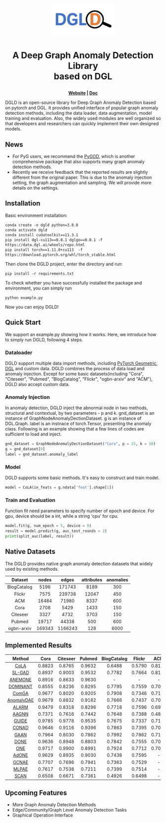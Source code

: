 <p align="center">
    <a href="https://zhoushengisnoob.github.io/projects/DGLD_Fronted/index.html"> <img src="DGLD_logo.jpg" width="200"/></a>
<p>

<h1 align="center">
    <p>A Deep Graph Anomaly Detection Library <br> based on DGL</p>
</h1>

<p align="center">
    <b> <a href="https://zhoushengisnoob.github.io/projects/DGLD_Fronted/index.html">Website</a> | <a href="https://zhoushengisnoob.github.io/DGLD/doc/docstring_html/html/dgld.html">Doc</a> </b>
</p>

DGLD is an open-source library for Deep Graph Anomaly Detection based on pytorch and DGL. It provides unified interface of popular graph anomaly detection methods, including the data loader, data augmentation, model training and evaluation. Also, the widely used modules are well organized so that developers and researchers can quickly implement their own designed models. 


## News
* For PyG users, we recommend the [PyGOD](https://github.com/pygod-team/pygod/), which is another comprehensive package that also supports many graph anomaly detection methods.
* Recently we receive feedback that the reported results are slightly different from the original paper. This is due to the anomaly injection setting, the graph augmentation and sampling. We will provide more details on the settings. 

## Installation
Basic environment installation:
```shell
conda create -n dgld python=3.8.0
conda activate dgld
conda install cudatoolkit==11.3.1
pip install dgl-cu113==0.8.1 dglgo==0.0.1 -f https://data.dgl.ai/wheels/repo.html
pip install torch==1.11.0+cu113  -f https://download.pytorch.org/whl/torch_stable.html
```
Then clone the DGLD project, enter the directory and run:
```shell
pip install -r requirements.txt
```
To check whether you have successfully installed the package and environment, you can simply run
```shell
python example.py
```
Now you can enjoy DGLD!

## Quick Start

We support an example.py showing how it works. Here, we introduce how to simply run DGLD, following 4 steps.

### Dataloader

DGLD support multiple data import methods, including [PyTorch Geometric](https://pytorch-geometric.readthedocs.io/en/latest/), [DGL](https://www.dgl.ai/) and custom data. DGLD combines the process of data load and anomaly injection. Except for some basic datasets(including "Cora", "Citeseer", "Pubmed", "BlogCatalog", "Flickr", "ogbn-arxiv" and "ACM"), DGLD also accept custom data.

### Anomaly Injection

In anomaly detection, DGLD inject the abnormal node in two methods, structural and contextual, by two parameters - p and k. gnd_dataset is an instance of GraphNodeAnomalyDectionDataset. g is an instance of DGL.Graph. label is an instnace of torch.Tensor, presenting the anomaly class. Following is an example showing that a few lines of codes are sufficient to load and inject.

```python
gnd_dataset = GraphNodeAnomalyDectionDataset("Cora", p = 15, k = 50)
g = gnd_dataset[0]
label = gnd_dataset.anomaly_label
```

### Model

DGLD supports some basic methods. It's easy to construct and train model.

```python
model = CoLA(in_feats = g.ndata['feat'].shape[1])
```

### Train and Evaluation

Function fit need parameters to specify number of epoch and device. For gpu, device should be a int, while a string 'cpu' for cpu.

```python
model.fit(g, num_epoch = 5, device = 0)
result = model.predict(g, auc_test_rounds = 2)
print(split_auc(label, result))
```


## Native Datasets
The DGLD provides native graph anomaly detection datasets that widely used by existing methods.

|   Dataset   | nodes  |  edges  | attributes | anomalies |
| :---------: | :----: | :-----: | :--------: | :-------: |
| BlogCatalog |  5196  | 171743  |    8189    |    300    |
|   Flickr    |  7575  | 239738  |   12047    |    450    |
|     ACM     | 16484  |  71980  |    8337    |    600    |
|    Cora     |  2708  |  5429   |    1433    |    150    |
|  Citeseer   |  3327  |  4732   |    3703    |    150    |
|   Pubmed    | 19717  |  44338  |    500     |    600    |
| ogbn-arxiv  | 169343 | 1166243 |    128     |   6000    |



## Implemented Results
|                                  Method                                   |  Cora  | Citeseer | Pubmed | BlogCatalog | Flickr |  ACM   | Arxiv  |
|:-------------------------------------------------------------------------:|:------:|:--------:|:------:|:-----------:|:------:|:------:|:------:|
|                 [CoLA](https://arxiv.org/abs/2103.00113)                  | 0.8823 |  0.8765  | 0.9632 |   0.6488    | 0.5790 | 0.8194 | 0.8833 |
| [SL-GAD](https://arxiv.org/pdf/2108.09896.pdf?ref=https://githubhelp.com) | 0.8937 |  0.9003  | 0.9532 |   0.7782    | 0.7664 | 0.8146 | 0.7483 |
|       [ANEMONE](https://dl.acm.org/doi/abs/10.1145/3459637.3482057)       | 0.8916 |  0.8633  | 0.9630 |      -      |   -    |   -    |   -    |
|   [DOMINANT](https://epubs.siam.org/doi/pdf/10.1137/1.9781611975673.67)   | 0.8555 |  0.8236  | 0.8295 |   0.7795    | 0.7559 | 0.7067 |   -    |
|        [ComGA](https://dl.acm.org/doi/abs/10.1145/3488560.3498389)        | 0.9677 |  0.8020  | 0.9205 |   0.7908    | 0.7346 | 0.7147 |   -    |
|            [AnomalyDAE](https://arxiv.org/pdf/2002.03665.pdf)             | 0.9679 |  0.8832  | 0.9182 |   0.7666    | 0.7437 | 0.7091 |   -    |
|      [ALARM](https://ieeexplore.ieee.org/abstract/document/9162509)       | 0.9479 |  0.8318  | 0.8296 |   0.7718    | 0.7596 | 0.6952 |   -    |
| [AAGNN](https://www4.comp.polyu.edu.hk/~xiaohuang/docs/Shuang_CIKM21.pdf) | 0.7371 |  0.7616  | 0.7442 |   0.7648    | 0.7388 | 0.4868 |   -    |
|           [GUIDE](https://ieeexplore.ieee.org/document/9671990)           | 0.9785 |  0.9778  | 0.9535 |   0.7675    | 0.7337 | 0.7153 |   -    |
|  [CONAD](https://link.springer.com/chapter/10.1007/978-3-031-05936-0_35)  | 0.9646 |  0.9116  | 0.9396 |   0.7863    | 0.7395 | 0.7005 | 0.6365 |
|        [GAAN](https://dl.acm.org/doi/abs/10.1145/3340531.3412070)         | 0.7964 |  0.8030  | 0.7862 |   0.7992    | 0.7862 | 0.7153 | 0.6802 |
|        [DONE](https://dl.acm.org/doi/abs/10.1145/3336191.3371788)         | 0.9636 |  0.8948  | 0.8803 |   0.7842    | 0.7555 | 0.7094 | 0.7093 |
|       [ONE](https://ojs.aaai.org/index.php/AAAI/article/view/3763)        | 0.9717 |  0.9900  | 0.8991 |   0.7924    | 0.7712 | 0.7072 |   -    |
|        [AdONE](https://dl.acm.org/doi/abs/10.1145/3336191.3371788)        | 0.9629 |  0.8935  | 0.9030 |   0.7438    | 0.7595 |   -    | 0.7651 |
|                 [GCNAE](https://arxiv.org/abs/1611.07308)                 | 0.7707 |  0.7696  | 0.7941 |   0.7363    | 0.7529 |   -    | 0.7530 |
|          [MLPAE](https://dl.acm.org/doi/10.1145/2689746.2689747)          | 0.7617 |  0.7538  | 0.7211 |   0.7399    | 0.7514 |   -    | 0.7382 |
|                                 [SCAN](https://dl.acm.org/doi/10.1145/1281192.1281280)                                  | 0.6508 |  0.6671  | 0.7361 |   0.4926    | 0.6498 |   -    | 0.6905 |

## Upcoming Features
* More Graph Anomaly Detection Methods
* Edge/Community/Graph Level Anomaly Detection Tasks
* Graphical Operation Interface
